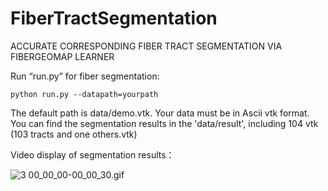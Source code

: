 # FiberTractSegmentation
ACCURATE CORRESPONDING FIBER TRACT SEGMENTATION VIA FIBERGEOMAP LEARNER

Run “run.py” for fiber segmentation:

    python run.py --datapath=yourpath
The default path is data/demo.vtk. 
Your data must be in Ascii vtk format.
You can find the segmentation results in the 'data/result', including 104 vtk (103 tracts and one others.vtk)

Video display of segmentation results：

![3 00_00_00-00_00_30.gif](https://i.loli.net/2021/10/15/r6MzbBs7ito8UlC.gif)
